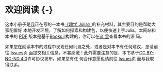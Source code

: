 # 欢迎阅读 {-}

这本小册子是[我](https://github.com/findmyway)正在写的一本书[《趣学
Julia》](https://learnjuliathefunway.com/)的补充材料，其主要目的是帮助大家配置好
本地开发环境，了解如何探索和构建包，以便快速上手Julia。本网站和本书的
[PDF](https://learnjuliathefunway.com/JuliaDevelopersToolkit/zh/Julia_Developers_Toolkit_ZH.pdf)
版本是基于[Books.jl](https://github.com/rikhuijzer/Books.jl)构建的，你可以在[这
里](https://github.com/LearnJuliaTheFunWay/JuliaDevelopersToolkit)查看本书的源
码。

如果您在阅读本书的过程中发现任何纰漏之处，或者是对本书有任何建议，恳请前往
[Issues](https://github.com/LearnJuliaTheFunWay/JuliaDevelopersToolkit/issues)页
面提交相关信息，不甚感激！此外需要注意的是，本书基于[CC BY-NC-ND
4.0](https://creativecommons.org/licenses/by-nc-nd/4.0/)许可协议发布，如果您有任
何合作意愿也请前往
[Issues](https://github.com/LearnJuliaTheFunWay/JuliaDevelopersToolkit/issues)页
面与我取得联系。
